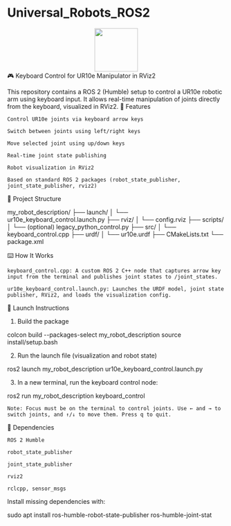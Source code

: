 # Universal_Robots_ROS2
<div id="header" align="center">
  <img src="https://media.giphy.com/media/M9gbBd9nbDrOTu1Mqx/giphy.gif" width="100"/>
</div>
🎮 Keyboard Control for UR10e Manipulator in RViz2

This repository contains a ROS 2 (Humble) setup to control a UR10e robotic arm using keyboard input. It allows real-time manipulation of joints directly from the keyboard, visualized in RViz2.
🧩 Features

    Control UR10e joints via keyboard arrow keys

    Switch between joints using left/right keys

    Move selected joint using up/down keys

    Real-time joint state publishing

    Robot visualization in RViz2

    Based on standard ROS 2 packages (robot_state_publisher, joint_state_publisher, rviz2)

📁 Project Structure

my_robot_description/
├── launch/
│   └── ur10e_keyboard_control.launch.py
├── rviz/
│   └── config.rviz
├── scripts/
│   └── (optional) legacy_python_control.py
├── src/
│   └── keyboard_control.cpp
├── urdf/
│   └── ur10e.urdf
├── CMakeLists.txt
└── package.xml

⌨️ How It Works

    keyboard_control.cpp: A custom ROS 2 C++ node that captures arrow key input from the terminal and publishes joint states to /joint_states.

    ur10e_keyboard_control.launch.py: Launches the URDF model, joint state publisher, RViz2, and loads the visualization config.

🚀 Launch Instructions
1. Build the package

colcon build --packages-select my_robot_description
source install/setup.bash

2. Run the launch file (visualization and robot state)

ros2 launch my_robot_description ur10e_keyboard_control.launch.py

3. In a new terminal, run the keyboard control node:

ros2 run my_robot_description keyboard_control

    Note: Focus must be on the terminal to control joints. Use ← and → to switch joints, and ↑/↓ to move them. Press q to quit.

🔧 Dependencies

    ROS 2 Humble

    robot_state_publisher

    joint_state_publisher

    rviz2

    rclcpp, sensor_msgs

Install missing dependencies with:

sudo apt install ros-humble-robot-state-publisher ros-humble-joint-stat
